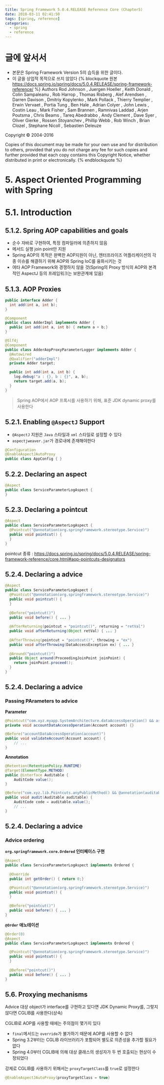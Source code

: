 ```yaml
---
title: Spring Framework 5.0.4.RELEASE Reference Core (Chapter5)
date: 2018-03-11 02:41:50
tags: [spring, reference]
categories:
  - spring
  - reference
---
```


# 글에 앞서서

- 본문은 Spring Framework Version 5의 습득을 위한 글이다.
- 이 글을 상업적 목적으로 쓰지 않았다
{% blockquote 원본 https://docs.spring.io/spring/docs/5.0.4.RELEASE/spring-framework-reference/ %}
Authors
Rod Johnson , Juergen Hoeller , Keith Donald , Colin Sampaleanu , Rob Harrop , Thomas Risberg , Alef Arendsen , Darren Davison , Dmitriy Kopylenko , Mark Pollack , Thierry Templier , Erwin Vervaet , Portia Tung , Ben Hale , Adrian Colyer , John Lewis , Costin Leau , Mark Fisher , Sam Brannen , Ramnivas Laddad , Arjen Poutsma , Chris Beams , Tareq Abedrabbo , Andy Clement , Dave Syer , Oliver Gierke , Rossen Stoyanchev , Phillip Webb , Rob Winch , Brian Clozel , Stephane Nicoll , Sebastien Deleuze

Copyright © 2004-2016

Copies of this document may be made for your own use and for distribution to others, provided that you do not charge any fee for such copies and further provided that each copy contains this Copyright Notice, whether distributed in print or electronically.
{% endblockquote %}

# 5. Aspect Oriented Programming with Spring

# 5.1. Introduction

## 5.1.2. Spring AOP capabilities and goals

- 순수 자바로 구현하여, 특정 컴파일러에 의존하지 않음
- 메서드 실행 join point만 지원
- Spring AOP의 목적은 완벽한 AOP지원이 아닌, 엔터프라이즈 어플리케이션의 각종 이슈를 해결하기 위해 AOP와 Spring IoC를 융화시키는 것
- 여타 AOP Framework와 경쟁하지 않을 것(Spring의 Proxy 방식의 AOP와 본격적인 AspectJ 등의 프레임워크는 보완관계에 있음)
<!-- more -->
## 5.1.3. AOP Proxies

```java
public interface Adder {
  int add(int a, int b);
}

@Component
public class AdderImpl implements Adder {
  public int add(int a, int b) { return a + b;}
}

@Slf4j
@Component
public class AdderAopProxyParameterLogger implements Adder {
  @Autowired
  @Qualifier("adderImpl")
  private Adder target;

  public int add(int a, int b) {
    log.debug("a : {}, b : {}", a, b);
    return target.add(a, b);
  }
}
```

> Spring AOP에서 AOP 프록시를 사용하기 위해, 표준 JDK dynamic proxy를 사용한다

## 5.2.1. Enabling `@AspectJ` Support

- `@AspectJ` 지원은 `Java` 스타일과 `xml` 스타일로 설정할 수 있다
- `aspectjweaver.jar`가 경로내에 존재해야한다

```java
@Configuration
@EnableAspectJAutoProxy
public class AppConfig { }
```

## 5.2.2. Declaring an aspect

```java
@Aspect
public class ServiceParameterLogAspect {
}
```

## 5.2.3. Declaring a pointcut

```java
@Aspect
public class ServiceParameterLogAspect {
  @Pointcut("@annotation(org.springframework.stereotype.Service)")
  public void pointcut() {
  }
}
```

pointcut 종류 : https://docs.spring.io/spring/docs/5.0.4.RELEASE/spring-framework-reference/core.html#aop-pointcuts-designators

## 5.2.4. Declaring a advice

```java
@Aspect
public class ServiceParameterLogAspect {
  @Pointcut("@annotation(org.springframework.stereotype.Service)")
  public void pointcut() {
  }
  
  @Before("pointcut()")
  public void before() { ... }
  
  @AfterReturning(pointcut = "pointcut()", returning = "retVal")
  public void afterReturning(Object retVal) { ... }
  
  @AfterThrowing(pointcut = "pointcut()", throwing = "ex")
  public void afterThrowing(DataAccessException ex) { ... }
  
  @Around("pointcut()")
  public Object around(ProceedingJoinPoint joinPoint) {
    return joinPoint.proceed();
  }
}
```

## 5.2.4. Declaring a advice

### Passing PArameters to advice

**Parameter**
```java
@Pointcut("com.xyz.myapp.SystemArchitecture.dataAccessOperation() && args(account,..)")
private void accountDataAccessOperation(Account account) {}

@Before("accountDataAccessOperation(account)")
public void validateAccount(Account account) {
    // ...
}
```

**Annotation**

```java
@Retention(RetentionPolicy.RUNTIME)
@Target(ElementType.METHOD)
public @interface Auditable {
    AuditCode value();
}

@Before("com.xyz.lib.Pointcuts.anyPublicMethod() && @annotation(auditable)")
public void audit(Auditable auditable) {
    AuditCode code = auditable.value();
    // ...
}
```

## 5.2.4. Declaring a advice

### Advice ordering

**`org.springframework.core.Ordered` 인터페이스 구현**

```java
@Aspect
public class ServiceParameterLogAspect implements Ordered {
 
  @Override
  public int getOrder() { return 0;}

  @Pointcut("@annotation(org.springframework.stereotype.Service)")
  public void pointcut() {
  }
  
  @Before("pointcut()")
  public void before() { ... }
}
```
**`@Order` 애노테이션**

```java
@Order(0)
@Aspect
public class ServiceParameterLogAspect implements Ordered {

  @Pointcut("@annotation(org.springframework.stereotype.Service)")
  public void pointcut() {
  }
  
  @Before("pointcut()")
  public void before() { ... }
}
```

## 5.6. Proxying mechanisms

Advice 대상 object가 interface를 구현하고 있다면 JDK Dynamic Proxy를, 그렇지 않다면 CGLIB를 사용한다(상속)

CGLIB로 AOP를 사용할 때에는 주의점이 몇가지 있다

- `final`메서드는 `override`가 불가하기 때문에 AOP를 사용할 수 없다
- Spring 3.2부터는 CGLIB 라이브러리가 포함되어 별도로 의존성을 추가할 필요가 없다
- Spring 4.0부터 CGLIB에 의해 대상 클래스의 생성자가 두 번 호출되는 현상이 수정되었다

강제로 CGLIB를 사용하기 위해서는 `proxyTargetClass`를 `true`로 설정한다

```java
@EnableAspectJAutoProxy(proxyTargetClass = true)
```